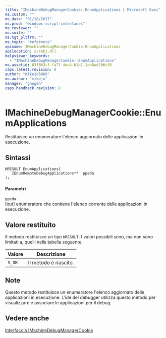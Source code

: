 ```yaml
---
title: "IMachineDebugManagerCookie::EnumApplications | Microsoft Docs"
ms.custom: ""
ms.date: "01/18/2017"
ms.prod: "windows-script-interfaces"
ms.reviewer: ""
ms.suite: ""
ms.tgt_pltfrm: ""
ms.topic: "reference"
apiname: IMachineDebugManagerCookie.EnumApplications
apilocation: scrobj.dll
helpviewer_keywords: 
  - "IMachineDebugManagerCookie::EnumApplications"
ms.assetid: 03f863cf-fa7f-4ec4-b1a1-1ae0ad296c39
caps.latest.revision: 8
author: "mikejo5000"
ms.author: "mikejo"
manager: "ghogen"
caps.handback.revision: 8
---
```

# IMachineDebugManagerCookie::EnumApplications
Restituisce un enumeratore l'elenco aggiornato delle applicazioni in esecuzione.  
  
## Sintassi  
  
```  
HRESULT EnumApplications(  
   IEnumRemoteDebugApplications**  ppeda  
);  
```  
  
#### Parametri  
 `ppeda`  
 \[out\] enumeratore che contiene l'elenco corrente delle applicazioni in esecuzione.  
  
## Valore restituito  
 Il metodo restituisce un tipo `HRESULT`.  I valori possibili sono, ma non sono limitati a, quelli nella tabella seguente.  
  
|Valore|Descrizione|  
|------------|-----------------|  
|`S_OK`|Il metodo è riuscito.|  
  
## Note  
 Questo metodo restituisce un enumeratore l'elenco aggiornato delle applicazioni in esecuzione.  L'ide del debugger utilizza questo metodo per visualizzare e associare le applicazioni per il debug.  
  
## Vedere anche  
 [Interfaccia IMachineDebugManagerCookie](../../winscript/reference/imachinedebugmanagercookie-interface.md)